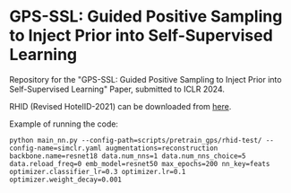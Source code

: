 # GPS-SSL: Guided Positive Sampling to Inject Prior into Self-Supervised Learning
Repository for the "GPS-SSL: Guided Positive Sampling to Inject Prior into Self-Supervised Learning" Paper, submitted to ICLR 2024.

RHID (Revised HotelID-2021) can be downloaded from [here](google.com).

Example of running the code:
```
python main_nn.py --config-path=scripts/pretrain_gps/rhid-test/ --config-name=simclr.yaml augmentations=reconstruction backbone.name=resnet18 data.num_nns=1 data.num_nns_choice=5 data.reload_freq=0 emb_model=resnet50 max_epochs=200 nn_key=feats optimizer.classifier_lr=0.3 optimizer.lr=0.1 optimizer.weight_decay=0.001
```
